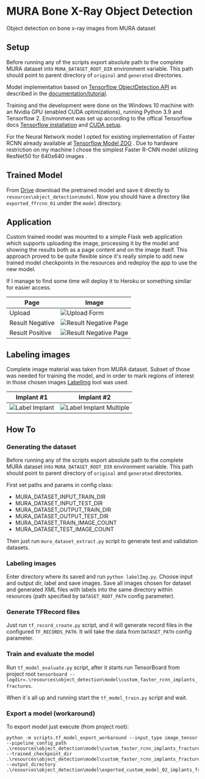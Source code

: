 # MURA Bone X-Ray Object Detection

Object detection on bone x-ray images from MURA dataset

## Setup

Before running any of the scripts export absolute path to the complete MURA dataset into `MURA_DATASET_ROOT_DIR`
environment variable. This path should point to parent directory of `original` and `generated` directories.

Model implementation based
on [Tensorflow ObjectDetection API](https://github.com/tensorflow/models/tree/master/research/object_detection) as
described in
the [documentation/tutorial](https://tensorflow-object-detection-api-tutorial.readthedocs.io/en/latest/index.html).

Training and the development were done on the Windows 10 machine with an Nvidia GPU (enabled CUDA optimizations),
running Python 3.9 and Tensorflow 2. Environment was set up according to the offical Tensorflow
docs [Tensorflow installation](https://www.tensorflow.org/install)
and [CUDA setup](https://www.tensorflow.org/install/gpu).

For the Neural Network model I opted for existing implementation of Faster RCNN already available
at [Tensorflow Model ZOO](https://github.com/tensorflow/models/blob/master/research/object_detection/g3doc/tf2_detection_zoo.md)
. Due to hardware restriction on my machine I chose the simplest Faster R-CNN model utilizing ResNet50 for 640x640
images .

## Trained Model

From [Drive](https://drive.google.com/drive/folders/1V7sa2gpdz2vez1tpn4xVghrM7V-V8cjX?usp=sharing) download the
pretrained model and save it directly to `resources\object_detection\model`. Now you should have a directory like
`exported_ffrcnn_01` under the `model` directory.

## Application

Custom trained model was mounted to a simple Flask web application which supports uploading the image, processing it by
the model and showing the results both as a page content and on the image itself. This approach proved to be quite
flexible since it's really simple to add new trained model checkpoints in the resources and redeploy the app to use the
new model.

If I manage to find some time will deploy it to Heroku or something similar for easier access.

Page | Image
--- | --- 
Upload | ![Upload Form](https://github.com/himamovic1/mura-object-detection/blob/main/resources/screenshots/01.png)
Result Negative | ![Result Negative Page](https://github.com/himamovic1/mura-object-detection/blob/main/resources/screenshots/03.png)
Result Positive | ![Result Negative Page](https://github.com/himamovic1/mura-object-detection/blob/main/resources/screenshots/02.png)

## Labeling images

Complete image material was taken from MURA dataset. Subset of those was needed for training the model, and in order to
mark regions of interest in those chosen images [LabelImg](https://github.com/tzutalin/labelImg) tool was used.

Implant #1 | Implant #2
--- | --- 
![Label Implant](https://github.com/himamovic1/mura-object-detection/blob/main/resources/screenshots/04.png) | ![Label Implant Multiple](https://github.com/himamovic1/mura-object-detection/blob/main/resources/screenshots/05.png)

## How To

### Generating the dataset

Before running any of the scripts export absolute path to the complete MURA dataset into `MURA_DATASET_ROOT_DIR`
environment variable. This path should point to parent directory of `original` and `generated` directories.

First set paths and params in config class:

- MURA_DATASET_INPUT_TRAIN_DIR
- MURA_DATASET_INPUT_TEST_DIR
- MURA_DATASET_OUTPUT_TRAIN_DIR
- MURA_DATASET_OUTPUT_TEST_DIR
- MURA_DATASET_TRAIN_IMAGE_COUNT
- MURA_DATASET_TEST_IMAGE_COUNT

Then just run `mura_dataset_extract.py` script to generate test and validation datasets.

### Labeling images

Enter directory where its saved and run `python labelImg.py`. Choose input and output dir, label and save images. Save
all images chosen for dataset and generated XML files with labels into the same directory within resources
(path specified by `DATASET_ROOT_PATH` config parameter).

### Generate TFRecord files

Just run `tf_record_create.py` script, and it will generate record files in the configured `TF_RECORDS_PATH`. It will
take the data from `DATASET_PATH` config parameter.

### Train and evaluate the model

Run `tf_model_evaluate.py` script, after it starts run TensorBoard from project root
`tensorboard --logdir=.\resources\object_detection\model\custom_faster_rcnn_implants_fractures`.

When it´s all up and running start the `tf_model_train.py` script and wait.

### Export a model (workaround)

To export model just execute (from project root):

```
python -m scripts.tf_model_export_workaround --input_type image_tensor --pipeline_config_path .\resources\object_detection\model\custom_faster_rcnn_implants_fractures\pipeline.config --trained_checkpoint_dir .\resources\object_detection\model\custom_faster_rcnn_implants_fractures --output_directory .\resources\object_detection\model\exported_custom_model_02_implants_fractures
```